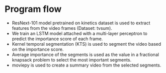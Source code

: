 # Program flow

* ResNext-101 model pretrained on kinetics dataset is used to extract features from the video frames (Dataset: tvsum).
* We train an LSTM model attached with a multi-layer perceptron to predict the importance score of each frame.
* Kernel temporal segmentation (KTS) is used to segment the video based on the importance score.
* Average importance of the segments is used as the value in a fractional knapsack problem to select the most important segments.
* moviepy is used to create a summary video from the selected segments.